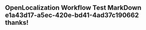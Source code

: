 <properties
ms.topic="hero-topic"
ms.test1="hero-topic"
ms.test2="test"/>

## OpenLocalization Workflow Test MarkDown e1a43d17-a5ec-420e-bd41-4ad37c190662 thanks!
<!--HONumber=Mar16_HO4-->
